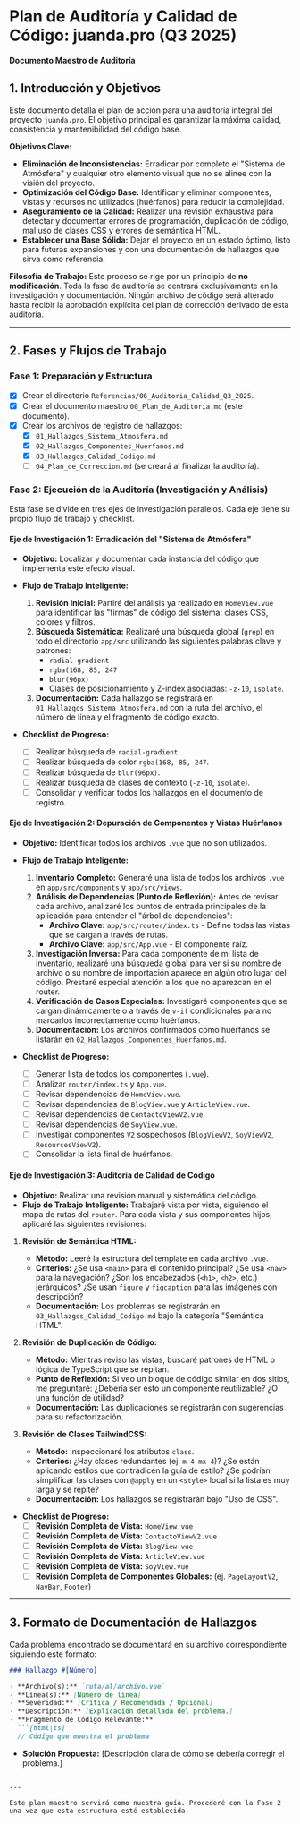 # Plan de Auditoría y Calidad de Código: juanda.pro (Q3 2025)

**Documento Maestro de Auditoría**

## 1. Introducción y Objetivos

Este documento detalla el plan de acción para una auditoría integral del proyecto `juanda.pro`. El objetivo principal es garantizar la máxima calidad, consistencia y mantenibilidad del código base.

**Objetivos Clave:**
- **Eliminación de Inconsistencias:** Erradicar por completo el "Sistema de Atmósfera" y cualquier otro elemento visual que no se alinee con la visión del proyecto.
- **Optimización del Código Base:** Identificar y eliminar componentes, vistas y recursos no utilizados (huérfanos) para reducir la complejidad.
- **Aseguramiento de la Calidad:** Realizar una revisión exhaustiva para detectar y documentar errores de programación, duplicación de código, mal uso de clases CSS y errores de semántica HTML.
- **Establecer una Base Sólida:** Dejar el proyecto en un estado óptimo, listo para futuras expansiones y con una documentación de hallazgos que sirva como referencia.

**Filosofía de Trabajo:**
Este proceso se rige por un principio de **no modificación**. Toda la fase de auditoría se centrará exclusivamente en la investigación y documentación. Ningún archivo de código será alterado hasta recibir la aprobación explícita del plan de corrección derivado de esta auditoría.

---

## 2. Fases y Flujos de Trabajo

### Fase 1: Preparación y Estructura

- [x] Crear el directorio `Referencias/06_Auditoria_Calidad_Q3_2025`.
- [x] Crear el documento maestro `00_Plan_de_Auditoria.md` (este documento).
- [x] Crear los archivos de registro de hallazgos:
  - [x] `01_Hallazgos_Sistema_Atmosfera.md`
  - [x] `02_Hallazgos_Componentes_Huerfanos.md`
  - [x] `03_Hallazgos_Calidad_Codigo.md`
  - [ ] `04_Plan_de_Correccion.md` (se creará al finalizar la auditoría).

### Fase 2: Ejecución de la Auditoría (Investigación y Análisis)

Esta fase se divide en tres ejes de investigación paralelos. Cada eje tiene su propio flujo de trabajo y checklist.

#### **Eje de Investigación 1: Erradicación del "Sistema de Atmósfera"**

*   **Objetivo:** Localizar y documentar cada instancia del código que implementa este efecto visual.
*   **Flujo de Trabajo Inteligente:**
    1.  **Revisión Inicial:** Partiré del análisis ya realizado en `HomeView.vue` para identificar las "firmas" de código del sistema: clases CSS, colores y filtros.
    2.  **Búsqueda Sistemática:** Realizaré una búsqueda global (`grep`) en todo el directorio `app/src` utilizando las siguientes palabras clave y patrones:
        *   `radial-gradient`
        *   `rgba(168, 85, 247`
        *   `blur(96px)`
        *   Clases de posicionamiento y Z-index asociadas: `-z-10`, `isolate`.
    3.  **Documentación:** Cada hallazgo se registrará en `01_Hallazgos_Sistema_Atmosfera.md` con la ruta del archivo, el número de línea y el fragmento de código exacto.

*   **Checklist de Progreso:**
    - [ ] Realizar búsqueda de `radial-gradient`.
    - [ ] Realizar búsqueda de color `rgba(168, 85, 247`.
    - [ ] Realizar búsqueda de `blur(96px)`.
    - [ ] Realizar búsqueda de clases de contexto (`-z-10`, `isolate`).
    - [ ] Consolidar y verificar todos los hallazgos en el documento de registro.

#### **Eje de Investigación 2: Depuración de Componentes y Vistas Huérfanos**

*   **Objetivo:** Identificar todos los archivos `.vue` que no son utilizados.
*   **Flujo de Trabajo Inteligente:**
    1.  **Inventario Completo:** Generaré una lista de todos los archivos `.vue` en `app/src/components` y `app/src/views`.
    2.  **Análisis de Dependencias (Punto de Reflexión):** Antes de revisar cada archivo, analizaré los puntos de entrada principales de la aplicación para entender el "árbol de dependencias":
        *   **Archivo Clave:** `app/src/router/index.ts` - Define todas las vistas que se cargan a través de rutas.
        *   **Archivo Clave:** `app/src/App.vue` - El componente raíz.
    3.  **Investigación Inversa:** Para cada componente de mi lista de inventario, realizaré una búsqueda global para ver si su nombre de archivo o su nombre de importación aparece en algún otro lugar del código. Prestaré especial atención a los que no aparezcan en el router.
    4.  **Verificación de Casos Especiales:** Investigaré componentes que se cargan dinámicamente o a través de `v-if` condicionales para no marcarlos incorrectamente como huérfanos.
    5.  **Documentación:** Los archivos confirmados como huérfanos se listarán en `02_Hallazgos_Componentes_Huerfanos.md`.

*   **Checklist de Progreso:**
    - [ ] Generar lista de todos los componentes (`.vue`).
    - [ ] Analizar `router/index.ts` y `App.vue`.
    - [ ] Revisar dependencias de `HomeView.vue`.
    - [ ] Revisar dependencias de `BlogView.vue` y `ArticleView.vue`.
    - [ ] Revisar dependencias de `ContactoViewV2.vue`.
    - [ ] Revisar dependencias de `SoyView.vue`.
    - [ ] Investigar componentes `V2` sospechosos (`BlogViewV2`, `SoyViewV2`, `ResourcesViewV2`).
    - [ ] Consolidar la lista final de huérfanos.

#### **Eje de Investigación 3: Auditoría de Calidad de Código**

*   **Objetivo:** Realizar una revisión manual y sistemática del código.
*   **Flujo de Trabajo Inteligente:** Trabajaré vista por vista, siguiendo el mapa de rutas del `router`. Para cada vista y sus componentes hijos, aplicaré las siguientes revisiones:

1.  **Revisión de Semántica HTML:**
    *   **Método:** Leeré la estructura del template en cada archivo `.vue`.
    *   **Criterios:** ¿Se usa `<main>` para el contenido principal? ¿Se usa `<nav>` para la navegación? ¿Son los encabezados (`<h1>`, `<h2>`, etc.) jerárquicos? ¿Se usan `figure` y `figcaption` para las imágenes con descripción?
    *   **Documentación:** Los problemas se registrarán en `03_Hallazgos_Calidad_Codigo.md` bajo la categoría "Semántica HTML".

2.  **Revisión de Duplicación de Código:**
    *   **Método:** Mientras reviso las vistas, buscaré patrones de HTML o lógica de TypeScript que se repitan.
    *   **Punto de Reflexión:** Si veo un bloque de código similar en dos sitios, me preguntaré: ¿Debería ser esto un componente reutilizable? ¿O una función de utilidad?
    *   **Documentación:** Las duplicaciones se registrarán con sugerencias para su refactorización.

3.  **Revisión de Clases TailwindCSS:**
    *   **Método:** Inspeccionaré los atributos `class`.
    *   **Criterios:** ¿Hay clases redundantes (ej. `m-4 mx-4`)? ¿Se están aplicando estilos que contradicen la guía de estilo? ¿Se podrían simplificar las clases con `@apply` en un `<style>` local si la lista es muy larga y se repite?
    *   **Documentación:** Los hallazgos se registrarán bajo "Uso de CSS".

*   **Checklist de Progreso:**
    - [ ] **Revisión Completa de Vista:** `HomeView.vue`
    - [ ] **Revisión Completa de Vista:** `ContactoViewV2.vue`
    - [ ] **Revisión Completa de Vista:** `BlogView.vue`
    - [ ] **Revisión Completa de Vista:** `ArticleView.vue`
    - [ ] **Revisión Completa de Vista:** `SoyView.vue`
    - [ ] **Revisión Completa de Componentes Globales:** (ej. `PageLayoutV2`, `NavBar`, `Footer`)

---

## 3. Formato de Documentación de Hallazgos

Cada problema encontrado se documentará en su archivo correspondiente siguiendo este formato:

```markdown
### Hallazgo #[Número]

- **Archivo(s):** `ruta/al/archivo.vue`
- **Línea(s):** [Número de línea]
- **Severidad:** [Crítica / Recomendada / Opcional]
- **Descripción:** [Explicación detallada del problema.]
- **Fragmento de Código Relevante:**
  ```[html|ts]
  // Código que muestra el problema
  ```
- **Solución Propuesta:** [Descripción clara de cómo se debería corregir el problema.]
```

---

Este plan maestro servirá como nuestra guía. Procederé con la Fase 2 una vez que esta estructura esté establecida.
